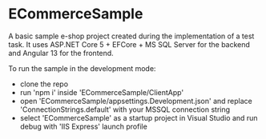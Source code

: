 # ECommerceSample
A basic sample e-shop project created during the implementation of a test task.
It uses ASP.NET Core 5 + EFCore + MS SQL Server for the backend and Angular 13 for the frontend.

To run the sample in the development mode: 

- clone the repo
- run 'npm i' inside 'ECommerceSample/ClientApp'
- open 'ECommerceSample/appsettings.Development.json' and replace 'ConnectionStrings.default' with your MSSQL connection string
- select 'ECommerceSample' as a startup project in Visual Studio and run debug with 'IIS Express' launch profile
